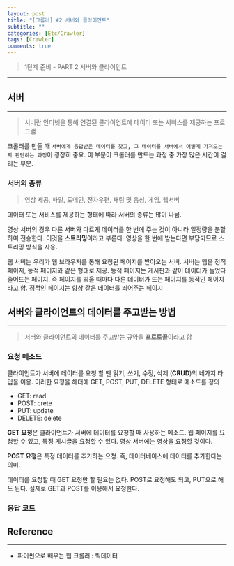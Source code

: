 ```yaml
---
layout: post
title: "[크롤러] #2 서버와 클라이언트"
subtitle: ""
categories: [Etc/Crawler]
tags: [Crawler]
comments: true
---
```


> 1단계 준비 - PART 2 서버와 클라이언트

---


## 서버
***
> 서버란 인터넷을 통해 연결된 클라이언트에 데이터 또는 서비스를 제공하는 프로그램

크롤러를 만들 때 ``서버에게 응답받은 데이터를 찾고, 그 데이터를 서버에서 어떻게 가져오는지 판단하는 과정``이 굉장히 중요. 이 부분이 크롤러를 만드는 과정 중 가장 많은 시간이 걸리는 부분. 

### 서버의 종류
> 영상 제공, 파일, 도메인, 전자우편, 채팅 및 음성, 게임, 웹서버

데이터 또는 서비스를 제공하는 형태에 따라 서버의 종류는 많이 나뉨. 

영상 서버의 경우 다른 서버와 다르게 데이터를 한 번에 주는 것이 아니라 일정량을 분할하여 전송한다. 이것을 **스트리밍**이라고 부른다. 영상을 한 번에 받는다면 부담되므로 스트리밍 방식을 사용. 

웹 서버는 우리가 웹 브라우저를 통해 요청된 페이지를 받아오는 서버. 서버는 웹을 정적 페이지, 동적 페이지와 같은 형태로 제공. 동적 페이지는 게시판과 같이 데이터가 늘었다 줄어드는 페이지. 즉 페이지를 띄울 때마다 다른 데이터가 뜨는 페이지를 동적인 페이지라고 함. 정적인 페이지는 항상 같은 데이터를 띄어주는 페이지

## 서버와 클라이언트의 데이터를 주고받는 방법
***
> 서버와 클라이언트의 데이터를 주고받는 규약을 **프로토콜**이라고 함

### 요청 메소드
클라이언트가 서버에 데이터를 요청 할 땐 읽기, 쓰기, 수정, 삭제 (**CRUD**)의 네가지 타입을 이용. 이러한 요청을 헤더에 GET, POST, PUT, DELETE 형태로 메소드를 정의
* GET: read
* POST: crete
* PUT: update
* DELETE: delete

**GET 요청**은 클라이언트가 서버에 데이터를 요청할 때 사용하는 메소드. 웹 페이지를 요청할 수 있고, 특정 게시글을 요청할 수 있다. 영상 서버에는 영상을 요청할 것이다. 

**POST 요청**은 특정 데이터를 추가하는 요청. 즉, 데이터베이스에 데이터를 추가한다는 의미. 

데이터를 요청할 때 GET 요청만 할 필요는 없다. POST로 요청해도 되고, PUT으로 해도 된다. 실제로 GET과 POST를 이용해서 요청한다.

### 응답 코드


## Reference
***
* 파이썬으로 배우는 웹 크롤러 : 빅데이터